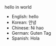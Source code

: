 hello in world

- English: hello
- Korean: 안녕
- Chinese: Ni hao
- German: Guten Tag
- Spanish: Hola


